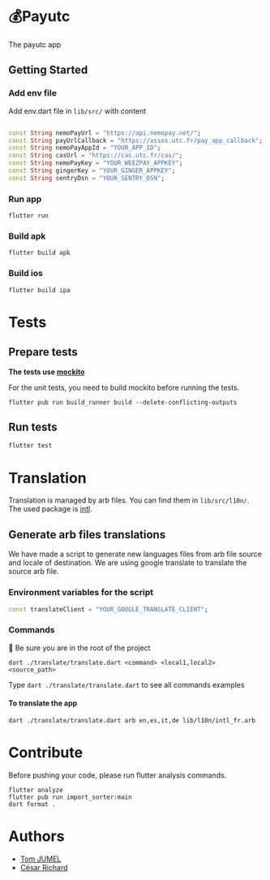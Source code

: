 # 💰Payutc

The payutc app

## Getting Started

### Add env file

Add env.dart file in `lib/src/` with content

```dart

const String nemoPayUrl = "https://api.nemopay.net/";
const String payUrlCallback = "https://assos.utc.fr/pay_app_callback";
const String nemoPayAppId = "YOUR_APP_ID";
const String casUrl = "https://cas.utc.fr/cas/";
const String nemoPayKey = "YOUR_WEEZPAY_APPKEY";
const String gingerKey = "YOUR_GINGER_APPKEY";
const String sentryDsn = "YOUR_SENTRY_DSN";
```

### Run app

```shell
flutter run
```

### Build apk

```shell
flutter build apk
```

### Build ios

```shell
flutter build ipa
```

# Tests

## Prepare tests

**The tests use [mockito](https://pub.dev/packages/mockito)**

For the unit tests, you need to build mockito before running the tests.

```shell
flutter pub run build_runner build --delete-conflicting-outputs
```

## Run tests

```shell
flutter test
```

# Translation

Translation is managed by arb files. You can find them in `lib/src/l10n/`. The used package
is [intl](https://pub.dev/packages/intl).

## Generate arb files translations
We have made a script to generate new languages files from arb file source and locale of destination.
We are using google translate to translate the source arb file.
### Environment variables for the script
```dart
const translateClient = "YOUR_GOOGLE_TRANSLATE_CLIENT";
```
### Commands
📣 Be sure you are in the root of the project
```shell
dart ./translate/translate.dart <command> <local1,local2> <source_path>
```
Type `dart ./translate/translate.dart` to see all commands examples
#### To translate the app
```shell
dart ./translate/translate.dart arb en,es,it,de lib/l10n/intl_fr.arb
```

# Contribute
Before pushing your code, please run flutter analysis commands.
```shell
flutter analyze
flutter pub run import_sorter:main
dart format .
```
# Authors

- [Tom JUMEL](https://github.com/TomJumel)
- [César Richard](https://github.com/cesar-richard)